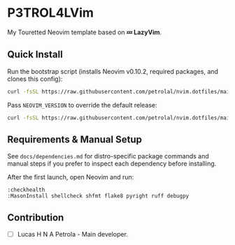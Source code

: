 # P3TROL4LVim

My Touretted Neovim template based on **💤 LazyVim**.

## Quick Install

Run the bootstrap script (installs Neovim v0.10.2, required packages, and clones this config):

```bash
curl -fsSL https://raw.githubusercontent.com/petrolal/nvim.dotfiles/main/scripts/install.sh | bash
```

Pass `NEOVIM_VERSION` to override the default release:

```bash
curl -fsSL https://raw.githubusercontent.com/petrolal/nvim.dotfiles/main/scripts/install.sh | NEOVIM_VERSION=0.9.5 bash
```

## Requirements & Manual Setup

See `docs/dependencies.md` for distro-specific package commands and manual steps if you prefer to inspect each dependency before installing.

After the first launch, open Neovim and run:

```vim
:checkhealth
:MasonInstall shellcheck shfmt flake8 pyright ruff debugpy
```

## Contribution

- [ ] Lucas H N A Petrola - Main developer.
